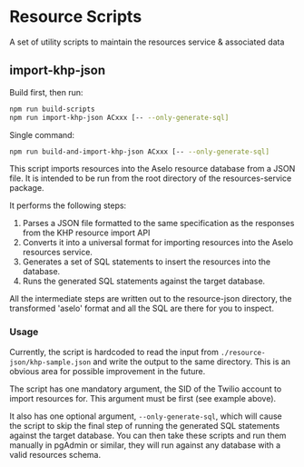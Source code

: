 # Resource Scripts

A set of utility scripts to maintain the resources service & associated data

## import-khp-json

Build first, then run:
````bash
npm run build-scripts
npm run import-khp-json ACxxx [-- --only-generate-sql]
````

Single command:
````bash
npm run build-and-import-khp-json ACxxx [-- --only-generate-sql]
````

This script imports resources into the Aselo resource database from a JSON file. It is intended to be run from the root directory of the resources-service package.

It performs the following steps:
1. Parses a JSON file formatted to the same specification as the responses from the KHP resource import API
2. Converts it into a universal format for importing resources into the Aselo resources service.
3. Generates a set of SQL statements to insert the resources into the database.
4. Runs the generated SQL statements against the target database.

All the intermediate steps are written out to the resource-json directory, the transformed 'aselo' format and all the SQL are there for you to inspect.

### Usage

Currently, the script is hardcoded to read the input from `./resource-json/khp-sample.json` and write the output to the same directory. This is an obvious area for possible improvement in the future.

The script has one mandatory argument, the SID of the Twilio account to import resources for. This argument must be first (see example above).

It also has one optional argument, `--only-generate-sql`, which will cause the script to skip the final step of running the generated SQL statements against the target database. You can then take these scripts and run them manually in pgAdmin or similar, they will run against any database with a valid resources schema.